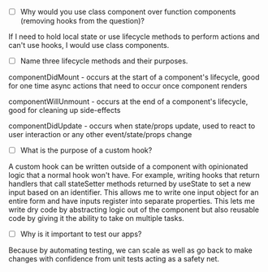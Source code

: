 - [ ] Why would you use class component over function components (removing hooks from the question)?

If I need to hold local state or use lifecycle methods to perform actions and can't use hooks, I would use class components. 

- [ ] Name three lifecycle methods and their purposes.

componentDidMount - occurs at the start of a component's lifecycle,       good for one time async actions that need to occur once component       renders

componentWillUnmount - occurs at the end of a component's lifecycle,      good for cleaning up side-effects

componentDidUpdate - occurs when state/props update, used to react to     user interaction or any other event/state/props change

- [ ] What is the purpose of a custom hook?

A custom hook can be written outside of a component with opinionated logic that a normal hook won't have. For example, writing hooks that return handlers that call stateSetter methods returned by useState to set a new input based on an identifier. This allows me to write one input object for an entire form and have inputs register into separate properties. This lets me write dry code by abstracting logic out of the component but also reusable code by giving it the ability to take on multiple tasks. 

- [ ] Why is it important to test our apps?

Because by automating testing, we can scale as well as go back to make changes with confidence from unit tests acting as a safety net. 